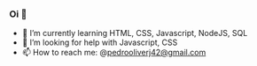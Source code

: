 ### Oi 👋


- 🌱 I’m currently learning HTML, CSS, Javascript, NodeJS, SQL
- 🤔 I’m looking for help with Javascript, CSS
- 📫 How to reach me: @pedrooliverj42@gmail.com
